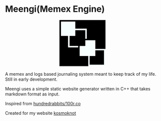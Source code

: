 # Meengi(Memex Engine)

<p align="center">
<img src="./links/images/Meengi.png" alt="drawing" style="" width="150"/>
</p>
A memex and logs based journaling system meant to keep track of my life. Still in early development.

Meengi uses a simple static website generator written in C++ that takes markdown format as input.

Inspired from [hundredrabbits/100r.co](https://github.com/hundredrabbits/100r.co)

Created for my website [kosmoknot](https://kosmoknot.netlify.app/)
